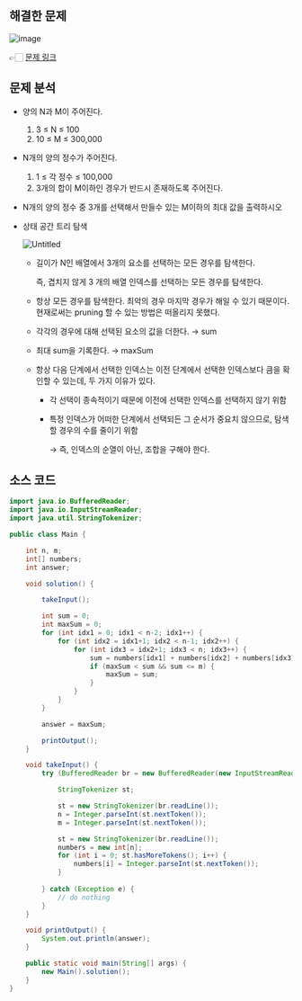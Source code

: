 ## 해결한 문제

![image](https://github.com/SeungYeop-Han/cotejunbi/assets/106862797/a881fd01-b49f-4e04-a699-cf456137396b)

👉🏻 [문제 링크](https://www.acmicpc.net/problem/2798)

## 문제 분석

- 양의 N과 M이 주어진다.
    1. 3 ≤ N ≤ 100
    2. 10 ≤ M ≤ 300,000
- N개의 양의 정수가 주어진다.
    1. 1 ≤ 각 정수 ≤ 100,000
    2. 3개의 합이 M이하인 경우가 반드시 존재하도록 주어진다.
- N개의 양의 정수 중 3개를 선택해서 만들수 있는 M이하의 최대 값을 출력하시오

- 상태 공간 트리 탐색
    
    ![Untitled](https://prod-files-secure.s3.us-west-2.amazonaws.com/193f237d-4bbb-4b9a-8b4a-fa7636a9ad14/854d3b90-942d-4040-9cb2-7498b367676a/Untitled.png)
    
    - 길이가 N인 배열에서 3개의 요소를 선택하는 모든 경우를 탐색한다.
        
        즉, 겹치지 않게 3 개의 배열 인덱스를 선택하는 모든 경우를 탐색한다.
        
    - 항상 모든 경우를 탐색한다. 최악의 경우 마지막 경우가 해일 수 있기 때문이다. 현재로써는 pruning 할 수 있는 방법은 떠올리지 못했다.
    - 각각의 경우에 대해 선택된 요소의 값을 더한다. → sum
    - 최대 sum을 기록한다. → maxSum
    - 항상 다음 단계에서 선택한 인덱스는 이전 단계에서 선택한 인덱스보다 큼을 확인할 수 있는데, 두 가지 이유가 있다.
        - 각 선택이 종속적이기 때문에 이전에 선택한 인덱스를 선택하지 않기 위함
        - 특정 인덱스가 어떠한 단계에서 선택되든 그 순서가 중요치 않으므로, 탐색할 경우의 수를 줄이기 위함
            
            → 즉, 인덱스의 순열이 아닌, 조합을 구해야 한다.
            
    

## 소스 코드

```java
import java.io.BufferedReader;
import java.io.InputStreamReader;
import java.util.StringTokenizer;

public class Main {

    int n, m;
    int[] numbers;
    int answer;

    void solution() {

        takeInput();

        int sum = 0;
        int maxSum = 0;
        for (int idx1 = 0; idx1 < n-2; idx1++) {
            for (int idx2 = idx1+1; idx2 < n-1; idx2++) {
                for (int idx3 = idx2+1; idx3 < n; idx3++) {
                    sum = numbers[idx1] + numbers[idx2] + numbers[idx3];
                    if (maxSum < sum && sum <= m) {
                        maxSum = sum;
                    }
                }
            }
        }

        answer = maxSum;

        printOutput();
    }

    void takeInput() {
        try (BufferedReader br = new BufferedReader(new InputStreamReader(System.in))) {

            StringTokenizer st;

            st = new StringTokenizer(br.readLine());
            n = Integer.parseInt(st.nextToken());
            m = Integer.parseInt(st.nextToken());

            st = new StringTokenizer(br.readLine());
            numbers = new int[n];
            for (int i = 0; st.hasMoreTokens(); i++) {
                numbers[i] = Integer.parseInt(st.nextToken());
            }
            
        } catch (Exception e) {
            // do nothing
        }
    }

    void printOutput() {
        System.out.println(answer);
    }

    public static void main(String[] args) {
        new Main().solution();
    }
}
```
